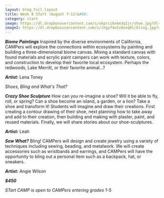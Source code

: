 ```yaml
---
layout: blog_full_layout
title: Week 8 STart (August 7-11)&#58; 
category: start
image: https://dl.dropboxusercontent.com/s/ukprci0x6m3q2jr/shoe.jpg?dl=0
image2: https://dl.dropboxusercontent.com/s/ihgyf4w1v8oxq9l/bling.jpg?dl=0
---
```



**_Biome Paintings_**
Inspired by the diverse environments of California, CAMPers will explore the connections within ecosystems by painting and building a three-dimensional biome canvas. Mixing a standard canvas with found materials and acrylic paint campers can work with texture, colors, and construction to develop their favorite local ecosystem. Perhaps the redwoods, Lake Merritt, or their favorite animal...?


**_Artist:_** Lena Toney


*_Shoes, Bling and What's That?_*

**_Crazy Shoe Sculpture_**
How can you re-imagine a shoe? Will it be able to fly, roll, or spring? Can a shoe become an island, a garden, or a lion? Take a shoe and transform it! Students will imagine and draw their creations. First creating a contour drawing of their shoe, next planning how to take away and add to their creation, then building and making with plaster, paint, and reused materials. Finally, we will share stories about our shoe-sculptures.

**_Artist:_** Leah


**_Sew What?_** 
Bling! 
CAMPers will design and create jewelry using a variety of techniques including sewing, beading, and metalwork. We will create accessories such as wristbands and earrings, and CAMPers will have the opportunity to bling out a personal item such as a backpack, hat, or sneakers.

**_Artist:_** Angie Wilson


**_$450_**

*STart CAMP is open to CAMPers entering grades 1-5*

